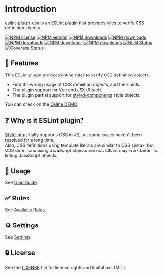 # Introduction

[eslint-plugin-css](https://www.npmjs.com/package/eslint-plugin-css) is an ESLint plugin that provides rules to verify CSS definition objects.

[![NPM license](https://img.shields.io/npm/l/eslint-plugin-css.svg)](https://www.npmjs.com/package/eslint-plugin-css)
[![NPM version](https://img.shields.io/npm/v/eslint-plugin-css.svg)](https://www.npmjs.com/package/eslint-plugin-css)
[![NPM downloads](https://img.shields.io/badge/dynamic/json.svg?label=downloads&colorB=green&suffix=/day&query=$.downloads&uri=https://api.npmjs.org//downloads/point/last-day/eslint-plugin-css&maxAge=3600)](http://www.npmtrends.com/eslint-plugin-css)
[![NPM downloads](https://img.shields.io/npm/dw/eslint-plugin-css.svg)](http://www.npmtrends.com/eslint-plugin-css)
[![NPM downloads](https://img.shields.io/npm/dm/eslint-plugin-css.svg)](http://www.npmtrends.com/eslint-plugin-css)
[![NPM downloads](https://img.shields.io/npm/dy/eslint-plugin-css.svg)](http://www.npmtrends.com/eslint-plugin-css)
[![NPM downloads](https://img.shields.io/npm/dt/eslint-plugin-css.svg)](http://www.npmtrends.com/eslint-plugin-css)
[![Build Status](https://github.com/ota-meshi/eslint-plugin-css/workflows/CI/badge.svg?branch=main)](https://github.com/ota-meshi/eslint-plugin-css/actions?query=workflow%3ACI)
[![Coverage Status](https://coveralls.io/repos/github/ota-meshi/eslint-plugin-css/badge.svg?branch=main)](https://coveralls.io/github/ota-meshi/eslint-plugin-css?branch=main)

## :name_badge: Features

This ESLint plugin provides linting rules to verify CSS definition objects.

- Find the wrong usage of CSS definition objects, and their hints.
- The plugin support for Vue and JSX (React).
- The plugin partial support for [styled-components] style objects.

You can check on the [Online DEMO](./playground/README.md).

[styled-components]: https://styled-components.com/docs/advanced#style-objects

## :question: Why is it ESLint plugin?

[Stylelint] partially supports CSS in JS, but some issues haven't been resolved for a long time.  
Also, CSS definitions using template literals are similar to CSS syntax, but CSS definitions using JavaScript objects are not. ESLint may work better for linting JavaScript objects.

[Stylelint]: https://stylelint.io

## :book: Usage

See [User Guide](./user-guide/README.md).

## :white_check_mark: Rules

See [Available Rules](./rules/README.md).

## :gear: Settings

See [Settings](./settings/README.md).

## :lock: License

See the [LICENSE](LICENSE) file for license rights and limitations (MIT).
